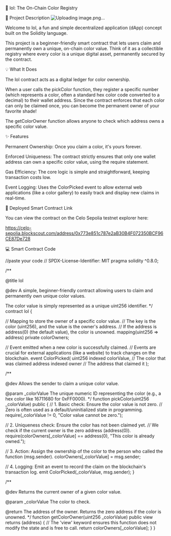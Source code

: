 🌈 lol: The On-Chain Color Registry

🌟 Project Description
![Uploading image.png…]()


Welcome to lol, a fun and simple decentralized application (dApp) concept built on the Solidity language.

This project is a beginner-friendly smart contract that lets users claim and permanently own a unique, on-chain color value. Think of it as a collectible registry where every color is a unique digital asset, permanently secured by the contract. 

💡 What It Does

The lol contract acts as a digital ledger for color ownership.

When a user calls the pickColor function, they register a specific number (which represents a color, often a standard hex color code converted to a decimal) to their wallet address. Since the contract enforces that each color can only be claimed once, you can become the permanent owner of your favorite shade!

The getColorOwner function allows anyone to check which address owns a specific color value.

✨ Features

Permanent Ownership: Once you claim a color, it's yours forever.

Enforced Uniqueness: The contract strictly ensures that only one wallet address can own a specific color value, using the require statement.

Gas Efficiency: The core logic is simple and straightforward, keeping transaction costs low.

Event Logging: Uses the ColorPicked event to allow external web applications (like a color gallery) to easily track and display new claims in real-time.

🔗 Deployed Smart Contract Link

You can view the contract on the Celo Sepolia testnet explorer here:

https://celo-sepolia.blockscout.com/address/0x773e851c787e2aB30B4F072350BCF96CE87De728

💻 Smart Contract Code

//paste your code
// SPDX-License-Identifier: MIT
pragma solidity ^0.8.0;

/**

@title lol

@dev A simple, beginner-friendly contract allowing users to claim and permanently own unique color values.

The color value is simply represented as a unique uint256 identifier.
*/
contract lol {

// Mapping to store the owner of a specific color value.
// The key is the color (uint256), and the value is the owner's address.
// If the address is address(0) (the default value), the color is unowned.
mapping(uint256 => address) private colorOwners;

// Event emitted when a new color is successfully claimed.
// Events are crucial for external applications (like a website) to track changes on the blockchain.
event ColorPicked(
uint256 indexed colorValue, // The color that was claimed
address indexed owner       // The address that claimed it
);

/**

@dev Allows the sender to claim a unique color value.

@param _colorValue The unique numeric ID representing the color (e.g., a hex color like 16711680 for 0xFF0000).
*/
function pickColor(uint256 _colorValue) public {
// 1. Basic check: Ensure the color value is not zero.
// Zero is often used as a default/uninitialized state in programming.
require(_colorValue != 0, "Color value cannot be zero.");

// 2. Uniqueness check: Ensure the color has not been claimed yet.
// We check if the current owner is the zero address (address(0)).
require(colorOwners[_colorValue] == address(0), "This color is already owned.");

// 3. Action: Assign the ownership of the color to the person who called the function (msg.sender).
colorOwners[_colorValue] = msg.sender;

// 4. Logging: Emit an event to record the claim on the blockchain's transaction log.
emit ColorPicked(_colorValue, msg.sender);
}

/**

@dev Returns the current owner of a given color value.

@param _colorValue The color to check.

@return The address of the owner. Returns the zero address if the color is unowned.
*/
function getColorOwner(uint256 _colorValue) public view returns (address) {
// The 'view' keyword ensures this function does not modify the state and is free to call.
return colorOwners[_colorValue];
}
}
